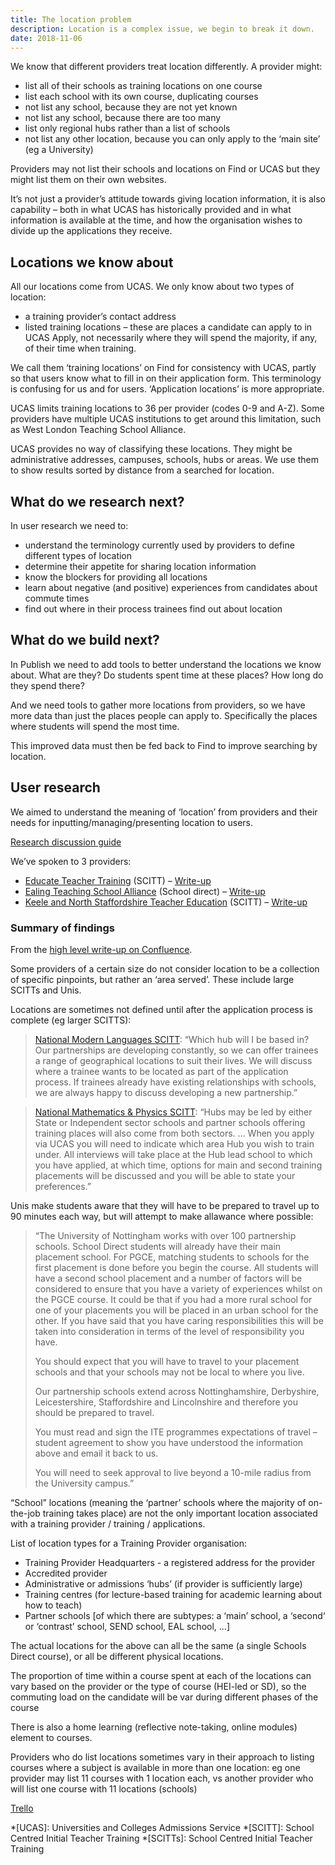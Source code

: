 ```yaml
---
title: The location problem
description: Location is a complex issue, we begin to break it down.
date: 2018-11-06
---
```


We know that different providers treat location differently. A provider might:

- list all of their schools as training locations on one course
- list each school with its own course, duplicating courses
- not list any school, because they are not yet known
- not list any school, because there are too many
- list only regional hubs rather than a list of schools
- not list any other location, because you can only apply to the ‘main site’ (eg a University)

Providers may not list their schools and locations on Find or UCAS but they might list them on their own websites.

It’s not just a provider’s attitude towards giving location information, it is also capability – both in what UCAS has historically provided and in what information is available at the time, and how the organisation wishes to divide up the applications they receive.

## Locations we know about

All our locations come from UCAS. We only know about two types of location:

- a training provider’s contact address
- listed training locations – these are places a candidate can apply to in UCAS Apply, not necessarily where they will spend the majority, if any, of their time when training.

We call them ‘training locations’ on Find for consistency with UCAS, partly so that users know what to fill in on their application form. This terminology is confusing for us and for users. ‘Application locations’ is more appropriate.

UCAS limits training locations to 36 per provider (codes 0-9 and A-Z). Some providers have multiple UCAS institutions to get around this limitation, such as West London Teaching School Alliance.

UCAS provides no way of classifying these locations. They might be administrative addresses, campuses, schools, hubs or areas. We use them to show results sorted by distance from a searched for location.

## What do we research next?

In user research we need to:

- understand the terminology currently used by providers to define different types of location
- determine their appetite for sharing location information
- know the blockers for providing all locations
- learn about negative (and positive) experiences from candidates about commute times
- find out where in their process trainees find out about location

## What do we build next?

In Publish we need to add tools to better understand the locations we know about. What are they? Do students spent time at these places? How long do they spend there?

And we need tools to gather more locations from providers, so we have more data than just the places people can apply to. Specifically the places where students will spend the most time.

This improved data must then be fed back to Find to improve searching by location.

## User research

We aimed to understand the meaning of ‘location’ from providers and their needs for inputting/managing/presenting location to users.

[Research discussion guide](https://docs.google.com/document/d/1RlNr28brdQAo2NWzAulSNtg_1NdEt7HFh033vi8prUM/edit)

We’ve spoken to 3 providers:

- [Educate Teacher Training](https://lookback.io/watch/ivTWHyrMDfXG3ij2W) (SCITT) – [Write-up](https://dfedigital.atlassian.net/wiki/spaces/BaT/pages/652967938/Call+with+Educate+Group+-+Claire)
- [Ealing Teaching School Alliance](https://lookback.io/watch/mJMixngKomcCCAhGj) (School direct) – [Write-up](https://dfedigital.atlassian.net/wiki/spaces/BaT/pages/668500067/Call+with+Polly+at+Ealing+TSA)
- [Keele and North Staffordshire Teacher Education](https://lookback.io/watch/B4a3xtutcpg5i8FGn) (SCITT) – [Write-up](https://dfedigital.atlassian.net/wiki/spaces/BaT/pages/685342761/Call+with+Lucy+Miller+Keele+and+North+Staffordshire+SCITT)

### Summary of findings

From the [high level write-up on Confluence](https://dfedigital.atlassian.net/wiki/spaces/BaT/pages/652673025/3rd+Round+on+Location+-+Providers+Multiple+Locations+Areas).

Some providers of a certain size do not consider location to be a collection of specific pinpoints, but rather an ‘area served’. These include large SCITTs and Unis.

Locations are sometimes not defined until after the application process is complete (eg larger SCITTS):

> [National Modern Languages SCITT](https://www.nationalmodernlanguages.com/our-partner-schools/): “Which hub will I be based in? Our partnerships are developing constantly, so we can offer trainees a range of geographical locations to suit their lives. We will discuss where a trainee wants to be located as part of the application process. If trainees already have existing relationships with schools, we are always happy to discuss developing a new partnership.”

> [National Mathematics & Physics SCITT](http://www.nmapscitt.org.uk/partnership-structure/): “Hubs may be led by either State or Independent sector schools and partner schools offering training places will also come from both sectors. … When you apply via UCAS you will need to indicate which area Hub you wish to train under. All interviews will take place at the Hub lead school to which you have applied, at which time, options for main and second training placements will be discussed and you will be able to state your preferences.”

Unis make students aware that they will have to be prepared to travel up to 90 minutes each way, but will attempt to make allawance where possible:

> “The University of Nottingham works with over 100 partnership schools. School Direct students will already have their main placement school. For PGCE, matching students to schools for the first placement is done before you begin the course. All students will have a second school placement and a number of factors will be considered to ensure that you have a variety of experiences whilst on the PGCE course. It could be that if you had a more rural school for one of your placements you will be placed in an urban school for the other. If you have said that you have caring responsibilities this will be taken into consideration in terms of the level of responsibility you have.
>
> You should expect that you will have to travel to your placement schools and that your schools may not be local to where you live.
>
> Our partnership schools extend across Nottinghamshire, Derbyshire, Leicestershire, Staffordshire and Lincolnshire and therefore you should be prepared to travel.
>
> You must read and sign the ITE programmes expectations of travel – student agreement to show you have understood the information above and email it back to us.
>
> You will need to seek approval to live beyond a 10-mile radius from the University campus.”

“School” locations (meaning the ‘partner’ schools where the majority of on-the-job training takes place) are not the only important location associated with a training provider / training / applications.

List of location types for a Training Provider organisation:

- Training Provider Headquarters - a registered address for the provider
- Accredited provider
- Administrative or admissions ‘hubs’ (if provider is sufficiently large)
- Training centres (for lecture-based training for academic learning about how to teach)
- Partner schools \[of which there are subtypes: a ‘main’ school, a ‘second‘ or ‘contrast’ school, SEND school, EAL school, …\]

The actual locations for the above can all be the same (a single Schools Direct course), or all be different physical locations.

The proportion of time within a course spent at each of the locations can vary based on the provider or the type of course (HEI-led or SD), so the commuting load on the candidate will be var during different phases of the course

There is also a home learning (reflective note-taking, online modules) element to courses.

Providers who do list locations sometimes vary in their approach to listing courses where a subject is available in more than one location: eg one provider may list 11 courses with 1 location each, vs another provider who will list one course with 11 locations (schools)

[Trello](https://trello.com/c/WSTkBVma/552-location-discovery-discussions-with-providers)

*[UCAS]: Universities and Colleges Admissions Service
*[SCITT]: School Centred Initial Teacher Training
*[SCITTs]: School Centred Initial Teacher Training
